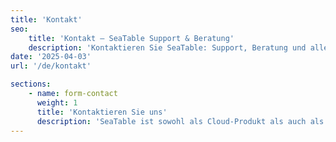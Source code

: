```yaml
---
title: 'Kontakt'
seo:
    title: 'Kontakt – SeaTable Support & Beratung'
    description: 'Kontaktieren Sie SeaTable: Support, Beratung und alle Wege für Cloud- und Server-Kunden an einem Ort. Wir helfen gern bei Ihrer Anfrage.'
date: '2025-04-03'
url: '/de/kontakt'

sections:
    - name: form-contact
      weight: 1
      title: 'Kontaktieren Sie uns'
      description: 'SeaTable ist sowohl als Cloud-Produkt als auch als selbst gehostete Server-Version verfügbar. Bitte wählen Sie Ihr Anliegen, um mit uns Kontakt aufzunehmen.'
---
```

